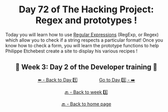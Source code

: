 <h1 align="center">Day 72 of The Hacking Project: Regex and prototypes !</h1>

Today you will learn how to use [Regular Expressions](https://regexcrossword.com/) (RegExp, or Regex) which allow you to check if a string respects a particular format! Once you know how to check a form, you will learn the prototype functions to help Philippe Etchebest create a site to display his various recipes !

<h2 align="center">🎉 Week 3: Day 2 of the Developer training 🎉</h2>

<div align="center">
  
  [⬅️ - Back to Day 1️⃣](https://github.com/BenjaminCharmes/THP_Developer/tree/main/Week_3/Day_1)
  &nbsp;&nbsp;&nbsp;&nbsp;&nbsp;&nbsp;&nbsp;&nbsp;&nbsp;&nbsp;&nbsp;&nbsp;&nbsp;&nbsp;&nbsp;
  [Go to Day 3️⃣ - ➡️](https://github.com/BenjaminCharmes/THP_Developer/tree/main/Week_3/Day_3)

</div>

<div align="center">

  [🔙 - Back to week 3️⃣](https://github.com/BenjaminCharmes/THP_Developer/tree/main/Week_3)

  [🔙 - Back to home page](https://github.com/BenjaminCharmes/THP_Developer)

</div>
